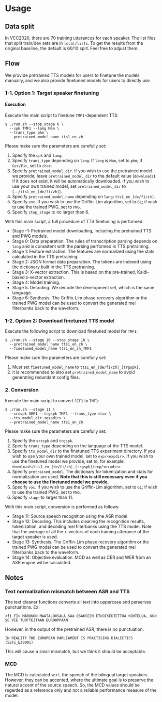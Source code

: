 # Usage

## Data split

In VCC2020, there are 70 training utterances for each speaker. The list files that split train/dev sets are in `local/lists`. To get the results from the original baseline, the default is 60/10 split. Feel free to adjust them.

## Flow

We provide pretrained TTS models for users to finetune the models manually, and we also provide finetuned models for users to directly use.

### 1-1. Option 1: Target speaker finetuning

#### Execution

Execute the main script to finetune `TMF1`-dependent TTS:

```
$ ./run.sh --stop_stage 6 \
  --spk TMF1 --lang Man \
  --trans_type phn \
  --pretrained_model_name tts1_en_zh
```

Please make sure the parameters are carefully set:

1. Specify the `spk` and `lang`.
2. Specify `trans_type` depending on `lang`. If `lang` is `Man`, set to `phn`; if `Ger/Fin`, set to `char`.
3. Specify `pretrained_model_dir`. If you wish to use the pretrained model we provide, leave `pretrained_model_dir` to the default value (`downloads`). If it does not exist, it will be automatically downloaded. If you wish to use your own trained model, set `pretrained_model_dir` to (`../tts1_en_[de/fi/zh]`).
4. Specify `pretrained_model_name` depending on `lang`: `tts1_en_[de/fi/zh]`.
5. Specify `voc`. If you wish to use the Griffin-Lim algorithm, set to `GL`; if wish to use the trained PWG, set to `PWG`.
6. Specify `stop_stage` to no larger than 6.

With this main script, a full procedure of TTS finetuning is performed:

- Stage -1: Pretrained model downloading, including the pretrained TTS and PWG models.
- Stage 0: Data preparation. The rules of transcription parsing depends on `lang` and is consistent with the parsing performed in TTS pretraining.
- Stage 1: Feature extraction. The features are normalized using the stats calculated in the TTS pretraining.
- Stage 2: JSON format data preparation. The tokens are indexed using the dictionary built in the TTS pretraining.
- Stage 3: X-vector extraction. This is based on the pre-trained, Kaldi-based x-vector extraction.
- Stage 4: Model training.
- Stage 5: Decoding. We decode the development set, which is the same language.
- Stage 6: Synthesis. The Griffin-Lim phase recovery algorithm or the trained PWG model can be used to convert the generated mel filterbanks back to the waveform.

### 1-2. Option 2: Download finetuned TTS model

Execute the following script to download finetuned model for `TMF1`:

```
$ ./run.sh --stage 10 --stop_stage 10 \
  --pretrained_model_name tts1_en_zh \
  --finetuned_model_name tts1_en_zh_TMF1
```

Please make sure the parameters are carefully set:

1. Must set `finetuned_model_name` to `tts1_en_[de/fi/zh]_[trgspk]`.
2. It is recommended to also set `pretrained_model_name` to avoid generating redundant config files.

### 2. Conversion

Execute the main script to convert `SEF1` to `TMF1`:

```
$ ./run.sh --stage 11 \
  --srcspk SEF1 --trgspk TMF1 --trans_type char \
  --tts_model_dir <expdir> \
  --pretrained_model_name tts1_en_zh
```

Please make sure the parameters are carefully set:

1. Specify the `srcspk` and `trgspk`.
2. Specify `trans_type` depending on the language of the TTS model.
3. Specify `tts_model_dir` to the finetuned TTS experiment directory. If you wish to use your own trained model, set to `exp/<expdir>`. If you wish to use the finetuned model we provide, set to, for example, `downloads/tts1_en_[de/fi/zh]_[trgspk]/exp/<expdir>`.
4. Specify `pretrained_model`. The dictionary for tokenization and stats for normalization are used. **Note that this is still necessary even if you choose to use the finetuned model we provide.**
5. Specify `voc`. If you wish to use the Griffin-Lim algorithm, set to `GL`; if wish to use the trained PWG, set to `PWG`.
6. Specify `stage` to larger than 11.

With this main script, conversion is performed as follows:

- Stage 11: Source speech recognition using the ASR model.
- Stage 12: Decoding. This includes cleaning the recognition results, tokenization, and decoding mel filterbanks using the TTS model. Note that the average of all the x-vectors of each training utterance of the target speaker is used.
- Stage 13: Synthesis. The Griffin-Lim phase recovery algorithm or the trained PWG model can be used to convert the generated mel filterbanks back to the waveform.
- Stage 14: Objective evaluation. MCD as well as CER and WER from an ASR engine wil be calculated.

## Notes

### Text normalization mismatch between ASR and TTS

The text cleaner functions converts all text into uppercase and perserves punctuations. Ex:

`<fi_FI> MAROKON MAATALOUSALA SAA OSAKSEEN ETUOIKEUTETTUA KOHTELUA, KUN SE VIE TUOTTEITAAN EUROOPPAAN`

However, in the output of the pretrained ASR, there is no punctuation:

`IN REALITY THE EUROPEAN PARLIAMENT IS PRACTISING DIALECTICS (SEF1_E30001)`

This will cause a small mismatch, but we think it should be acceptable.

### MCD

The MCD is calculated w.r.t. the speech of the bilingual target speakers. However, they can be accented, where the ultimate goal is to preserve the natural accent of the source speech. So, the MCD values should be regarded as a reference only and not a reliable performance measure of the model.
